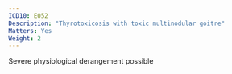 ```yaml
---
ICD10: E052
Description: "Thyrotoxicosis with toxic multinodular goitre"
Matters: Yes
Weight: 2
---
```

Severe physiological derangement possible
